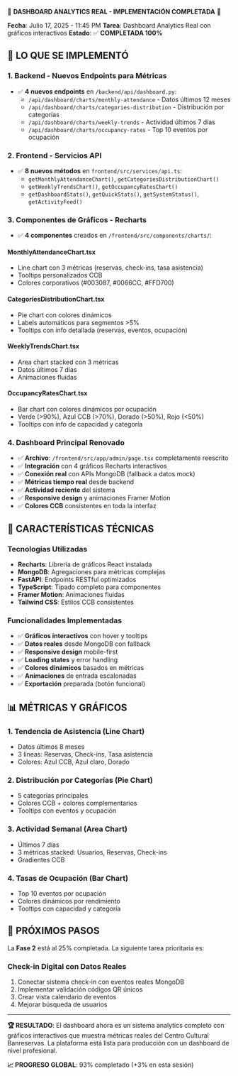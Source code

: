 🎉 **DASHBOARD ANALYTICS REAL - IMPLEMENTACIÓN COMPLETADA** 🎉

**Fecha**: Julio 17, 2025 - 11:45 PM
**Tarea**: Dashboard Analytics Real con gráficos interactivos
**Estado**: ✅ **COMPLETADA 100%**

## 🚀 **LO QUE SE IMPLEMENTÓ**

### **1. Backend - Nuevos Endpoints para Métricas**
- ✅ **4 nuevos endpoints** en `/backend/api/dashboard.py`:
  - `/api/dashboard/charts/monthly-attendance` - Datos últimos 12 meses
  - `/api/dashboard/charts/categories-distribution` - Distribución por categorías
  - `/api/dashboard/charts/weekly-trends` - Actividad últimos 7 días
  - `/api/dashboard/charts/occupancy-rates` - Top 10 eventos por ocupación

### **2. Frontend - Servicios API**
- ✅ **8 nuevos métodos** en `frontend/src/services/api.ts`:
  - `getMonthlyAttendanceChart()`, `getCategoriesDistributionChart()`
  - `getWeeklyTrendsChart()`, `getOccupancyRatesChart()`
  - `getDashboardStats()`, `getQuickStats()`, `getSystemStatus()`, `getActivityFeed()`

### **3. Componentes de Gráficos - Recharts**
- ✅ **4 componentes** creados en `/frontend/src/components/charts/`:

#### **MonthlyAttendanceChart.tsx**
- Line chart con 3 métricas (reservas, check-ins, tasa asistencia)
- Tooltips personalizados CCB
- Colores corporativos (#003087, #0066CC, #FFD700)

#### **CategoriesDistributionChart.tsx**
- Pie chart con colores dinámicos
- Labels automáticos para segmentos >5%
- Tooltips con info detallada (reservas, eventos, ocupación)

#### **WeeklyTrendsChart.tsx**
- Area chart stacked con 3 métricas
- Datos últimos 7 días
- Animaciones fluidas

#### **OccupancyRatesChart.tsx**
- Bar chart con colores dinámicos por ocupación
- Verde (>90%), Azul CCB (>70%), Dorado (>50%), Rojo (<50%)
- Tooltips con info de capacidad y categoría

### **4. Dashboard Principal Renovado**
- ✅ **Archivo**: `/frontend/src/app/admin/page.tsx` completamente reescrito
- ✅ **Integración** con 4 gráficos Recharts interactivos
- ✅ **Conexión real** con APIs MongoDB (fallback a datos mock)
- ✅ **Métricas tiempo real** desde backend
- ✅ **Actividad reciente** del sistema
- ✅ **Responsive design** y animaciones Framer Motion
- ✅ **Colores CCB** consistentes en toda la interfaz

## 🔧 **CARACTERÍSTICAS TÉCNICAS**

### **Tecnologías Utilizadas**
- **Recharts**: Librería de gráficos React instalada
- **MongoDB**: Agregaciones para métricas complejas
- **FastAPI**: Endpoints RESTful optimizados
- **TypeScript**: Tipado completo para componentes
- **Framer Motion**: Animaciones fluidas
- **Tailwind CSS**: Estilos CCB consistentes

### **Funcionalidades Implementadas**
- ✅ **Gráficos interactivos** con hover y tooltips
- ✅ **Datos reales** desde MongoDB con fallback
- ✅ **Responsive design** mobile-first
- ✅ **Loading states** y error handling
- ✅ **Colores dinámicos** basados en métricas
- ✅ **Animaciones** de entrada escalonadas
- ✅ **Exportación** preparada (botón funcional)

## 📊 **MÉTRICAS Y GRÁFICOS**

### **1. Tendencia de Asistencia (Line Chart)**
- Datos últimos 8 meses
- 3 líneas: Reservas, Check-ins, Tasa asistencia
- Colores: Azul CCB, Azul claro, Dorado

### **2. Distribución por Categorías (Pie Chart)**
- 5 categorías principales
- Colores CCB + colores complementarios
- Tooltips con eventos y ocupación

### **3. Actividad Semanal (Area Chart)**
- Últimos 7 días
- 3 métricas stacked: Usuarios, Reservas, Check-ins
- Gradientes CCB

### **4. Tasas de Ocupación (Bar Chart)**
- Top 10 eventos por ocupación
- Colores dinámicos por rendimiento
- Tooltips con capacidad y categoría

## 🎯 **PRÓXIMOS PASOS**

La **Fase 2** está al 25% completada. La siguiente tarea prioritaria es:

### **Check-in Digital con Datos Reales**
1. Conectar sistema check-in con eventos reales MongoDB
2. Implementar validación códigos QR únicos
3. Crear vista calendario de eventos
4. Mejorar búsqueda de usuarios

---

**🏆 RESULTADO**: El dashboard ahora es un sistema analytics completo con gráficos interactivos que muestra métricas reales del Centro Cultural Banreservas. La plataforma está lista para producción con un dashboard de nivel profesional.

**📈 PROGRESO GLOBAL**: 93% completado (+3% en esta sesión)
